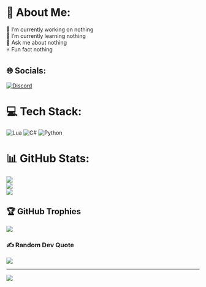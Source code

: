 # 💫 About Me:
🔭 I’m currently working on nothing<br>🌱 I’m currently learning nothing<br>💬 Ask me about nothing<br>⚡ Fun fact nothing


## 🌐 Socials:
[![Discord](https://img.shields.io/badge/Discord-%237289DA.svg?logo=discord&logoColor=white)](https://discord.gg/https://discord.gg/U65b58FtJr) 

# 💻 Tech Stack:
![Lua](https://img.shields.io/badge/lua-%232C2D72.svg?style=plastic&logo=lua&logoColor=white) ![C#](https://img.shields.io/badge/c%23-%23239120.svg?style=plastic&logo=csharp&logoColor=white) ![Python](https://img.shields.io/badge/python-3670A0?style=plastic&logo=python&logoColor=ffdd54)
# 📊 GitHub Stats:
![](https://github-readme-stats.vercel.app/api?username=raXXXar&theme=dark&hide_border=false&include_all_commits=true&count_private=false)<br/>
![](https://github-readme-streak-stats.herokuapp.com/?user=raXXXar&theme=dark&hide_border=false)<br/>
![](https://github-readme-stats.vercel.app/api/top-langs/?username=raXXXar&theme=dark&hide_border=false&include_all_commits=true&count_private=false&layout=compact)

## 🏆 GitHub Trophies
![](https://github-profile-trophy.vercel.app/?username=raXXXar&theme=radical&no-frame=false&no-bg=true&margin-w=4)

### ✍️ Random Dev Quote
![](https://quotes-github-readme.vercel.app/api?type=vetical&theme=light)

---
[![](https://visitcount.itsvg.in/api?id=raXXXar&icon=2&color=0)](https://visitcount.itsvg.in)

<!-- Proudly created with GPRM ( https://gprm.itsvg.in ) -->
